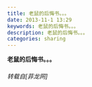 ```yaml
---
title: 老鼠的后悔书。。。
date: 2013-11-1 13:29
keywords: 老鼠的后悔书。。。
description: 老鼠的后悔书。。。
categories: sharing
---
```

<td class="t_f" id="postmessage_72054">

<strong>老鼠的后悔书。。。<img alt="" border="0" onclick="" onmouseover="" smilieid="95" src="static/image/smiley/qiubilong/19.gif"/></strong></td>
###### 转载自[菲龙网]